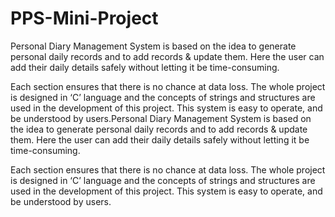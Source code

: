 # PPS-Mini-Project
Personal Diary Management System is based on the idea to generate personal daily records and to add records & update them. Here the user can add their daily details safely without letting it be time-consuming.

Each section ensures that there is no chance at data loss. The whole project is designed in ‘C’ language and the concepts of strings and structures are used in the development of this project. This system is easy to operate, and be understood by users.Personal Diary Management System is based on the idea to generate personal daily records and to add records & update them. Here the user can add their daily details safely without letting it be time-consuming.

Each section ensures that there is no chance at data loss. The whole project is designed in ‘C’ language and the concepts of strings and structures are used in the development of this project. This system is easy to operate, and be understood by users.
